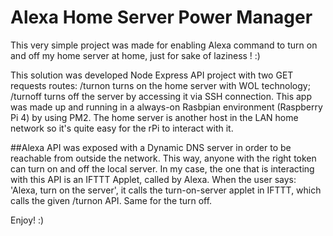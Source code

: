 # Alexa Home Server Power Manager

This very simple project was made for enabling Alexa command to turn on and off my home server at home, just for sake of laziness ! :)

This solution was developed Node Express API project with two GET requests routes: /turnon turns on the home server with WOL technology; /turnoff turns off the server by accessing it via SSH connection.
This app was made up and running in a always-on Rasbpian environment (Raspberry Pi 4) by using PM2.
The home server is another host in the LAN home network so it's quite easy for the rPi to interact with it.

##Alexa
API was exposed with a Dynamic DNS server in order to be reachable from outside the network. This way, anyone with the right token can turn on and off the local server. In my case, the one that is interacting with this API is an IFTTT Applet, called by Alexa.
When the user says: 'Alexa, turn on the server', it calls the turn-on-server applet in IFTTT, which calls the given /turnon API. Same for the turn off.


Enjoy! :)
